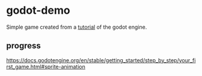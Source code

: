 # godot-demo

Simple game created from a [tutorial](https://docs.godotengine.org/en/stable/getting_started/step_by_step/your_first_game.html) of the godot engine.

## progress

https://docs.godotengine.org/en/stable/getting_started/step_by_step/your_first_game.html#sprite-animation